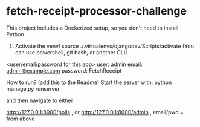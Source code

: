 # fetch-receipt-processor-challenge

This project includes a Dockerized setup, so you don't need to install Python.

1. Activate the venv!
source ./.virtualenvs/djangodev/Scripts/activate
(You can use powershell, git bash, or another CLI)

<user/email/password for this app>
user: admin
email: admin@example.com
password: FetchReceipt

How to run? (add this to the Readme)
Start the server with:
python manage.py runserver

and then navigate to either 

http://127.0.0.1:8000/polls , or
http://127.0.0.1:8000/admin , email/pwd = from above

